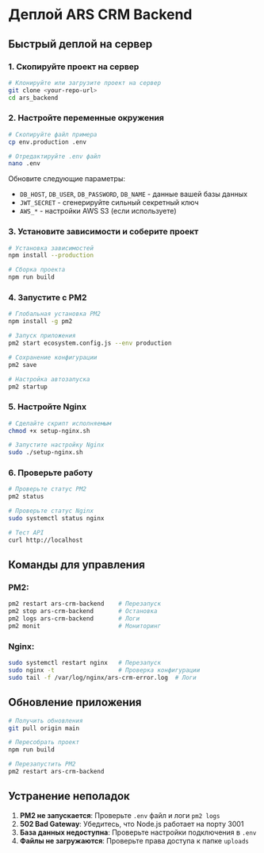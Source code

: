# Деплой ARS CRM Backend

## Быстрый деплой на сервер

### 1. Скопируйте проект на сервер

```bash
# Клонируйте или загрузите проект на сервер
git clone <your-repo-url>
cd ars_backend
```

### 2. Настройте переменные окружения

```bash
# Скопируйте файл примера
cp env.production .env

# Отредактируйте .env файл
nano .env
```

Обновите следующие параметры:
- `DB_HOST`, `DB_USER`, `DB_PASSWORD`, `DB_NAME` - данные вашей базы данных
- `JWT_SECRET` - сгенерируйте сильный секретный ключ
- `AWS_*` - настройки AWS S3 (если используете)

### 3. Установите зависимости и соберите проект

```bash
# Установка зависимостей
npm install --production

# Сборка проекта
npm run build
```

### 4. Запустите с PM2

```bash
# Глобальная установка PM2
npm install -g pm2

# Запуск приложения
pm2 start ecosystem.config.js --env production

# Сохранение конфигурации
pm2 save

# Настройка автозапуска
pm2 startup
```

### 5. Настройте Nginx

```bash
# Сделайте скрипт исполняемым
chmod +x setup-nginx.sh

# Запустите настройку Nginx
sudo ./setup-nginx.sh
```

### 6. Проверьте работу

```bash
# Проверьте статус PM2
pm2 status

# Проверьте статус Nginx
sudo systemctl status nginx

# Тест API
curl http://localhost
```

## Команды для управления

### PM2:
```bash
pm2 restart ars-crm-backend    # Перезапуск
pm2 stop ars-crm-backend       # Остановка
pm2 logs ars-crm-backend       # Логи
pm2 monit                      # Мониторинг
```

### Nginx:
```bash
sudo systemctl restart nginx   # Перезапуск
sudo nginx -t                  # Проверка конфигурации
sudo tail -f /var/log/nginx/ars-crm-error.log  # Логи
```

## Обновление приложения

```bash
# Получить обновления
git pull origin main

# Пересобрать проект
npm run build

# Перезапустить PM2
pm2 restart ars-crm-backend
```

## Устранение неполадок

1. **PM2 не запускается**: Проверьте `.env` файл и логи `pm2 logs`
2. **502 Bad Gateway**: Убедитесь, что Node.js работает на порту 3001
3. **База данных недоступна**: Проверьте настройки подключения в `.env`
4. **Файлы не загружаются**: Проверьте права доступа к папке `uploads`
